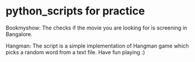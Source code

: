 # python_scripts for practice
Bookmyshow:
The checks if the movie you are looking for is screening in Bangalore.

Hangman:
The script is a simple implementation of Hangman game which picks a random word from a text file. Have fun playing :)
